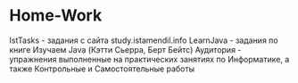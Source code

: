 # Home-Work
IstTasks - задания с сайта study.istamendil.info
LearnJava - задания по книге Изучаем Java (Кэтти Сьерра, Берт Бейтс)
Аудитория - упражнения выполненные на практических занятиях по Информатике, а также Контрольные и Самостоятельные работы
